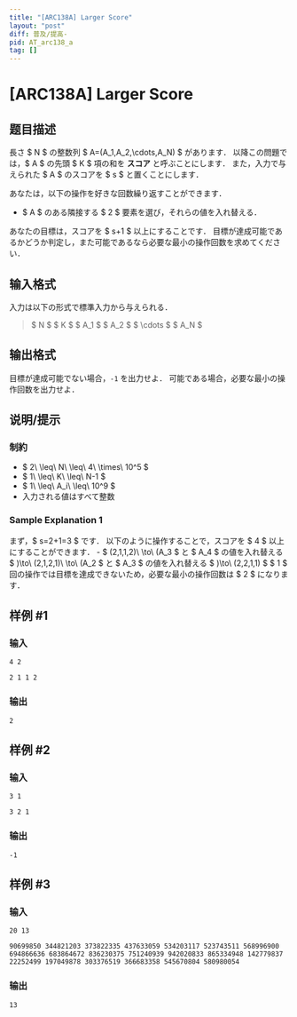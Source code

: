 ```yaml
---
title: "[ARC138A] Larger Score"
layout: "post"
diff: 普及/提高-
pid: AT_arc138_a
tag: []
---
```


# [ARC138A] Larger Score

## 题目描述

[problemUrl]: https://atcoder.jp/contests/arc138/tasks/arc138_a

長さ $ N $ の整数列 $ A=(A_1,A_2,\cdots,A_N) $ があります． 以降この問題では，$ A $ の先頭 $ K $ 項の和を **スコア** と呼ぶことにします． また，入力で与えられた $ A $ のスコアを $ s $ と置くことにします．

あなたは，以下の操作を好きな回数繰り返すことができます．

- $ A $ のある隣接する $ 2 $ 要素を選び，それらの値を入れ替える．

あなたの目標は，スコアを $ s+1 $ 以上にすることです． 目標が達成可能であるかどうか判定し，また可能であるなら必要な最小の操作回数を求めてください．

## 输入格式

入力は以下の形式で標準入力から与えられる．

> $ N $ $ K $ $ A_1 $ $ A_2 $ $ \cdots $ $ A_N $

## 输出格式

目標が達成可能でない場合，`-1` を出力せよ． 可能である場合，必要な最小の操作回数を出力せよ．

## 说明/提示

### 制約

- $ 2\ \leq\ N\ \leq\ 4\ \times\ 10^5 $
- $ 1\ \leq\ K\ \leq\ N-1 $
- $ 1\ \leq\ A_i\ \leq\ 10^9 $
- 入力される値はすべて整数

### Sample Explanation 1

まず，$ s=2+1=3 $ です． 以下のように操作することで，スコアを $ 4 $ 以上にすることができます． - $ (2,1,1,2)\ \to\ (A_3 $ と $ A_4 $ の値を入れ替える $ )\to\ (2,1,2,1)\ \to\ (A_2 $ と $ A_3 $ の値を入れ替える $ )\to\ (2,2,1,1) $ $ 1 $ 回の操作では目標を達成できないため，必要な最小の操作回数は $ 2 $ になります．

## 样例 #1

### 输入

```
4 2
2 1 1 2
```

### 输出

```
2
```

## 样例 #2

### 输入

```
3 1
3 2 1
```

### 输出

```
-1
```

## 样例 #3

### 输入

```
20 13
90699850 344821203 373822335 437633059 534203117 523743511 568996900 694866636 683864672 836230375 751240939 942020833 865334948 142779837 22252499 197049878 303376519 366683358 545670804 580980054
```

### 输出

```
13
```

